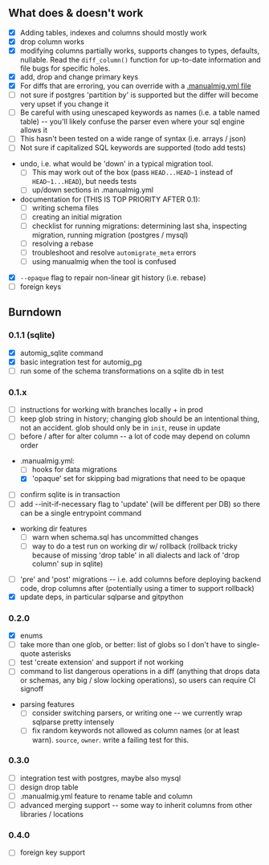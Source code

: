 ## What does & doesn't work

* [x] Adding tables, indexes and columns should mostly work
* [x] drop column works
* [x] modifying columns partially works, supports changes to types, defaults, nullable. Read the `diff_column()` function for up-to-date information and file bugs for specific holes.
* [x] add, drop and change primary keys
* [x] For diffs that are erroring, you can override with a [.manualmig.yml file](./.manualmig.yml)
* [ ] not sure if postgres 'partition by' is supported but the differ will become very upset if you change it
* [ ] Be careful with using unescaped keywords as names (i.e. a table named table) -- you'll likely confuse the parser even where your sql engine allows it
* [ ] This hasn't been tested on a wide range of syntax (i.e. arrays / json)
* [ ] Not sure if capitalized SQL keywords are supported (todo add tests)
* undo, i.e. what would be 'down' in a typical migration tool.
  - [ ] This may work out of the box (pass `HEAD...HEAD~1` instead of `HEAD~1...HEAD`), but needs tests
  - [ ] up/down sections in .manualmig.yml
* documentation for (THIS IS TOP PRIORITY AFTER 0.1):
  - [ ] writing schema files
  - [ ] creating an initial migration
  - [ ] checklist for running migrations: determining last sha, inspecting migration, running migration (postgres / mysql)
  - [ ] resolving a rebase
  - [ ] troubleshoot and resolve `automigrate_meta` errors
  - [ ] using manualmig when the tool is confused
* [x] `--opaque` flag to repair non-linear git history (i.e. rebase)
* [ ] foreign keys

## Burndown

### 0.1.1 (sqlite)

* [x] automig\_sqlite command
* [x] basic integration test for automig\_pg
* [ ] run some of the schema transformations on a sqlite db in test

### 0.1.x

* [ ] instructions for working with branches locally + in prod
* [ ] keep glob string in history; changing glob should be an intentional thing, not an accident. glob should only be in `init`, reuse in update
* [ ] before / after for alter column -- a lot of code may depend on column order
* .manualmig.yml:
	- [ ] hooks for data migrations
	- [x] 'opaque' set for skipping bad migrations that need to be opaque
* [ ] confirm sqlite is in transaction
* [ ] add --init-if-necessary flag to 'update' (will be different per DB) so there can be a single entrypoint command
* working dir features
	- [ ] warn when schema.sql has uncommitted changes
	- [ ] way to do a test run on working dir w/ rollback (rollback tricky because of missing 'drop table' in all dialects and lack of 'drop column' sup in sqlite)
* [ ] 'pre' and 'post' migrations -- i.e. add columns before deploying backend code, drop columns after (potentially using a timer to support rollback)
* [x] update deps, in particular sqlparse and gitpython

### 0.2.0

* [x] enums
* [ ] take more than one glob, or better: list of globs so I don't have to single-quote asterisks
* [ ] test 'create extension' and support if not working
* [ ] command to list dangerous operations in a diff (anything that drops data or schemas, any big / slow locking operations), so users can require CI signoff
* parsing features
	- [ ] consider switching parsers, or writing one -- we currently wrap sqlparse pretty intensely
	- [ ] fix random keywords not allowed as column names (or at least warn). `source`, `owner`. write a failing test for this.

### 0.3.0

* [ ] integration test with postgres, maybe also mysql
* [ ] design drop table
* [ ] .manualmig.yml feature to rename table and column
* [ ] advanced merging support -- some way to inherit columns from other libraries / locations

### 0.4.0

* [ ] foreign key support
